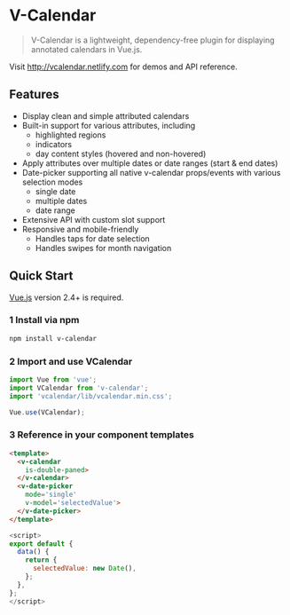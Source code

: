 # V-Calendar

> V-Calendar is a lightweight, dependency-free plugin for displaying annotated calendars in Vue.js.

Visit http://vcalendar.netlify.com for demos and API reference.

## Features

* Display clean and simple attributed calendars
* Built-in support for various attributes, including
  * highlighted regions
  * indicators
  * day content styles (hovered and non-hovered)
* Apply attributes over multiple dates or date ranges (start & end dates)
* Date-picker supporting all native v-calendar props/events with various selection modes
  * single date
  * multiple dates
  * date range
* Extensive API with custom slot support
* Responsive and mobile-friendly
  * Handles taps for date selection
  * Handles swipes for month navigation

## Quick Start

[Vue.js](https://vuejs.org) version 2.4+ is required.

### 1 Install via npm

```bash
npm install v-calendar
```

### 2 Import and use VCalendar
```javascript
import Vue from 'vue';
import VCalendar from 'v-calendar';
import 'vcalendar/lib/vcalendar.min.css';

Vue.use(VCalendar);
```

### 3 Reference in your component templates
```html
<template>
  <v-calendar
    is-double-paned>
  </v-calendar>
  <v-date-picker
    mode='single'
    v-model='selectedValue'>
  </v-date-picker>
</template>
```
```javascript
<script>
export default {
  data() {
    return {
      selectedValue: new Date(),
    };
  },
};
</script>
```